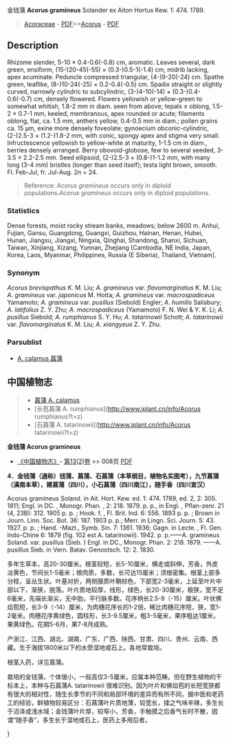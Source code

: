金钱蒲 **Acorus gramineus** Solander ex Aiton Hortus Kew. 1: 474. 1789.

> [Acoraceae](Acoraceae-菖蒲科.md) - [PDF](http://www.iplant.cn/foc/pdf/Acoraceae.pdf)>>[Acorus](Acorus-菖蒲属.md) - [PDF](http://www.iplant.cn/foc/pdf/Acorus.pdf)

## Description

Rhizome slender, 5-10 × 0.4-0.6(-0.8) cm, aromatic. Leaves several, dark green, ensiform, (15-)20-45(-55) × (0.3-)0.5-1(-1.4) cm, midrib lacking, apex acuminate. Peduncle compressed triangular, (4-)9-20(-24) cm. Spathe green, leaflike, (8-)10-24(-25) × 0.2-0.4(-0.5) cm. Spadix straight or slightly curved, narrowly cylindric to subcylindric, (3-)4-10(-14) × (0.3-)0.4-0.6(-0.7) cm, densely flowered. Flowers yellowish or yellow-green to somewhat whitish, 1.8-2 mm in diam. seen from above; tepals ± oblong, 1.5-2 × 0.7-1 mm, keeled, membranous, apex rounded or acute; filaments oblong, flat, ca. 1.5 mm, anthers yellow, 0.4-0.5 mm in diam.; pollen grains ca. 15 μm, exine more densely foveolate; gynoecium obconic-cylindric, (2-)2.5-3 × (1.2-)1.8-2 mm, with conic, spongy apex and stigma very small. Infructescence yellowish to yellow-white at maturity, 1-1.5 cm in diam., berries densely arranged. Berry obovoid-globose, few to several seeded, 3-3.5 × 2.2-2.5 mm. Seed ellipsoid, (2-)2.5-3 × (0.8-)1-1.2 mm, with many long (3-4 mm) bristles (longer than seed itself); testa light brown, smooth. Fl. Feb-Jul, fr. Jul-Aug. 2*n* = 24.


> Reference: 
>*Acorus gramineus* occurs only in diploid populations.*Acorus gramineus* occurs only in diploid populations.

### Statistics
Dense forests, moist rocky stream banks, meadows; below 2600 m. Anhui, Fujian, Gansu, Guangdong, Guangxi, Guizhou, Hainan, Henan, Hubei, Hunan, Jiangsu, Jiangxi, Ningxia, Qinghai, Shandong, Shanxi, Sichuan, Taiwan, Xinjiang, Xizang, Yunnan, Zhejiang [Cambodia, NE India, Japan, Korea, Laos, Myanmar, Philippines, Russia (E Siberia), Thailand, Vietnam].

### Synonym
*Acorus brevispathus* K. M. Liu; *A. gramineus* var. *flavomarginatus* K. M. Liu; *A. gramineus* var. *japonicus* M. Hotta; *A. gramineus* var. *macrospadiceus* Yamamoto; *A. gramineus* var. *pusillus* (Siebold) Engler; *A. humilis* Salisbury; *A. latifolius* Z. Y. Zhu; *A. macrospadiceus* (Yamamoto) F. N. Wei & Y. K. Li; *A. pusillus* Siebold; *A. rumphianus* S. Y. Hu; *A. tatarinowii* Schott; *A. tatarinowii* var. *flavomarginatus* K. M. Liu; *A. xiangyeus* Z. Y. Zhu.



### Parsublist

* [A.  calamus  菖蒲](Acorus-calamus-菖蒲.md)

## 中国植物志

> * [菖蒲  A.  calamus](Acorus-calamus-菖蒲.md)
> * [长苞菖蒲  A.  rumphianus](http://www.iplant.cn/info/Acorus rumphianus?t=z)
> * [石菖蒲  A.  tatarinowii](http://www.iplant.cn/info/Acorus tatarinowii?t=z)


**金钱蒲 Acorus gramineus**

* [《中国植物志》](http://www.iplant.cn/frps)- [第13(2)卷](http://www.iplant.cn/frps/vol/13(2)) >> 008页 [PDF](http://www.iplant.cn/frps/pdf/13(2)/008a.pdf)


**4．金钱蒲（通称）钱蒲、菖蒲、石菖蒲（本草纲目，植物名实图考），九节菖蒲（滇南本草），建菖蒲（四川），小石菖蒲（四川南江），随手香（四川宣汉）**

Acorus gramineus Soland. in Ait. Hort. Kew. ed. 1: 474. 1789, ed. 2, 2: 305. 1811; Engl. in DC. , Monogr. Phan. , 2: 218. 1879. p. p., in Engl. , Pflan-zenr. 21 (4, 23B): 312. 1905 p. p. ; Hook. f. , Fl. Brit. Ind. 6: 556. 1893 p. p. ; Brown in Journ. Linn. Soc. Bot. 36: 187. 1903 p. p.; Merr. in Lingn. Sci. Journ. 5: 43. 1927. p. p. ; Hand. -Mazt., Symb. Sin. 7: 1361. 1936; Gagn. in Lecte. , Fl. Gen. Indo-Chine 6: 1879 (fig. 102 est A. tatarinowii). 1942. p. p.——A. gramineus Soland. var. pusillus (Sieb. ) Engl. in DC., Monogr. Phan. 2: 218. 1879. ——A. pusillus Sieb. in Vern. Batav. Genootsch. 12: 2. 1830.

多年生草本，高20-30厘米。根茎较短，长5-10厘米，横走或斜伸，芳香，外皮淡黄色，节间长1-5毫米；根肉质，多数，长可达15厘米；须根密集。根茎上部多分枝，呈丛生状。叶基对折，两侧膜质叶鞘棕色，下部宽2-3毫米，上延至叶片中部以下，渐狭，脱落。叶片质地较厚，线形，绿色，长20-30厘米，极狭，宽不足6毫米，先端长渐尖，无中肋，平行脉多数。花序柄长2.5-9（-15）厘米。叶状佛焰苞短，长3-9（-14）厘米，为肉穗花序长的1-2倍，稀比肉穗花序短，狭，宽1-2毫米。肉穗花序黄绿色，圆柱形，长3-9.5厘米，粗3-5毫米，果序粗达1厘米，果黄绿色。花期5-6月，果7-8月成熟。

产浙江、江西、湖北、湖南、广东、广西、陕西、甘肃、四川、贵州、云南、西藏。生于海拔1800米以下的水旁湿地或石上。各地常栽培。

根茎入药，详见菖蒲。

栽培的金钱蒲，个体很小，一般高仅3-5厘米，应属本种范畴。但在野生植物的干标本上，本种与石菖蒲A. tatarinowii 很难识别。因为叶片和佛焰苞的长短宽狭都有很大的相对性，随生长季节的不同和局部环境的差异而有所不同，据中医和老药工的经验，鲜植物较易区分：石菖蒲叶片质地薄，较宽长，揉之气味辛辣，多生长于沼泽或浅水域；金钱蒲叶片厚，较窄小，芳香，手触摸之后香气长时不散，因谓“随手香”，多生长于湿地或石上，医药上多用后者。



}